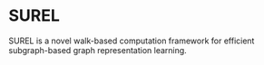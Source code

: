 # SUREL
SUREL is a novel walk-based computation framework for efficient subgraph-based graph representation learning.
